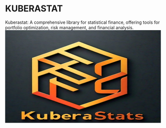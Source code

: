# KUBERASTAT
Kuberastat: A comprehensive library for statistical finance, offering tools for portfolio optimization, risk management, and financial analysis.
<img src="https://github.com/Amitkupadhyay0/KUBERASTAT/blob/main/Other_files/Logo_kubera_stats.jpeg" width="700" height="300">
